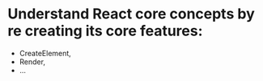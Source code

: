 # Understand React core concepts by re creating its core features: 
- CreateElement,
- Render,
-  ...
